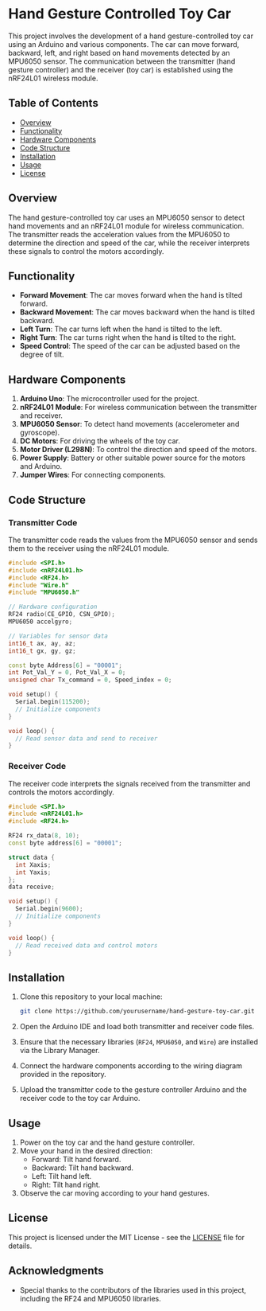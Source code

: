 
# Hand Gesture Controlled Toy Car

This project involves the development of a hand gesture-controlled toy car using an Arduino and various components. The car can move forward, backward, left, and right based on hand movements detected by an MPU6050 sensor. The communication between the transmitter (hand gesture controller) and the receiver (toy car) is established using the nRF24L01 wireless module.

## Table of Contents
- [Overview](#overview)
- [Functionality](#functionality)
- [Hardware Components](#hardware-components)
- [Code Structure](#code-structure)
- [Installation](#installation)
- [Usage](#usage)
- [License](#license)

## Overview

The hand gesture-controlled toy car uses an MPU6050 sensor to detect hand movements and an nRF24L01 module for wireless communication. The transmitter reads the acceleration values from the MPU6050 to determine the direction and speed of the car, while the receiver interprets these signals to control the motors accordingly.

## Functionality

- **Forward Movement**: The car moves forward when the hand is tilted forward.
- **Backward Movement**: The car moves backward when the hand is tilted backward.
- **Left Turn**: The car turns left when the hand is tilted to the left.
- **Right Turn**: The car turns right when the hand is tilted to the right.
- **Speed Control**: The speed of the car can be adjusted based on the degree of tilt.

## Hardware Components

1. **Arduino Uno**: The microcontroller used for the project.
2. **nRF24L01 Module**: For wireless communication between the transmitter and receiver.
3. **MPU6050 Sensor**: To detect hand movements (accelerometer and gyroscope).
4. **DC Motors**: For driving the wheels of the toy car.
5. **Motor Driver (L298N)**: To control the direction and speed of the motors.
6. **Power Supply**: Battery or other suitable power source for the motors and Arduino.
7. **Jumper Wires**: For connecting components.

## Code Structure

### Transmitter Code
The transmitter code reads the values from the MPU6050 sensor and sends them to the receiver using the nRF24L01 module. 

```cpp
#include <SPI.h>
#include <nRF24L01.h>
#include <RF24.h>
#include "Wire.h"
#include "MPU6050.h"

// Hardware configuration
RF24 radio(CE_GPIO, CSN_GPIO);                           
MPU6050 accelgyro;

// Variables for sensor data
int16_t ax, ay, az; 
int16_t gx, gy, gz;

const byte Address[6] = "00001";
int Pot_Val_Y = 0, Pot_Val_X = 0;
unsigned char Tx_command = 0, Speed_index = 0;

void setup() {
  Serial.begin(115200);
  // Initialize components
}

void loop() {
  // Read sensor data and send to receiver
}
```

### Receiver Code
The receiver code interprets the signals received from the transmitter and controls the motors accordingly.

```cpp
#include <SPI.h>
#include <nRF24L01.h>
#include <RF24.h>

RF24 rx_data(8, 10);
const byte address[6] = "00001";

struct data {
  int Xaxis;
  int Yaxis;
};
data receive;

void setup() {
  Serial.begin(9600);
  // Initialize components
}

void loop() {
  // Read received data and control motors
}
```

## Installation

1. Clone this repository to your local machine:

   ```bash
   git clone https://github.com/yourusername/hand-gesture-toy-car.git
   ```

2. Open the Arduino IDE and load both transmitter and receiver code files.

3. Ensure that the necessary libraries (`RF24`, `MPU6050`, and `Wire`) are installed via the Library Manager.

4. Connect the hardware components according to the wiring diagram provided in the repository.

5. Upload the transmitter code to the gesture controller Arduino and the receiver code to the toy car Arduino.

## Usage

1. Power on the toy car and the hand gesture controller.
2. Move your hand in the desired direction:
   - Forward: Tilt hand forward.
   - Backward: Tilt hand backward.
   - Left: Tilt hand left.
   - Right: Tilt hand right.
3. Observe the car moving according to your hand gestures.

## License

This project is licensed under the MIT License - see the [LICENSE](LICENSE) file for details.

## Acknowledgments

- Special thanks to the contributors of the libraries used in this project, including the RF24 and MPU6050 libraries.
